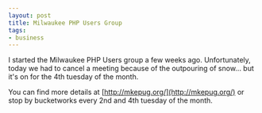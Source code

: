 ```yaml
---
layout: post
title: Milwaukee PHP Users Group
tags:
- business
---
```

I started the Milwaukee PHP Users group a few weeks ago.  Unfortunately, today we had to cancel a meeting because of the outpouring of snow... but it's on for the 4th tuesday of the month.

You can find more details at [http://mkepug.org/](http://mkepug.org/) or stop by bucketworks every 2nd and 4th tuesday of the month.
